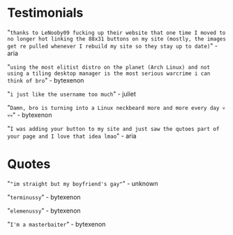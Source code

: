 # Testimonials

"`thanks to LeNooby09 fucking up their website that one time I moved to no longer hot linking the 88x31 buttons on my site (mostly, the images get re pulled whenever I rebuild my site so they stay up to date)`" - aria


"`using the most elitist distro on the planet (Arch Linux) and not using a tiling desktop manager is the most serious warcrime i can think of bro`" - bytexenon

"`i just like the username too much`" - juliet

"`Damn, bro is turning into a Linux neckbeard more and more every day 💀💀💀`" - bytexenon

"`I was adding your button to my site and just saw the qutoes part of your page and I love that idea lmao`" - aria

# Quotes

"`"im straight but my boyfriend's gay"`" - unknown

"`terminussy`" - bytexenon

"`elemenussy`" - bytexenon

"`I'm a masterbaiter`" - bytexenon
